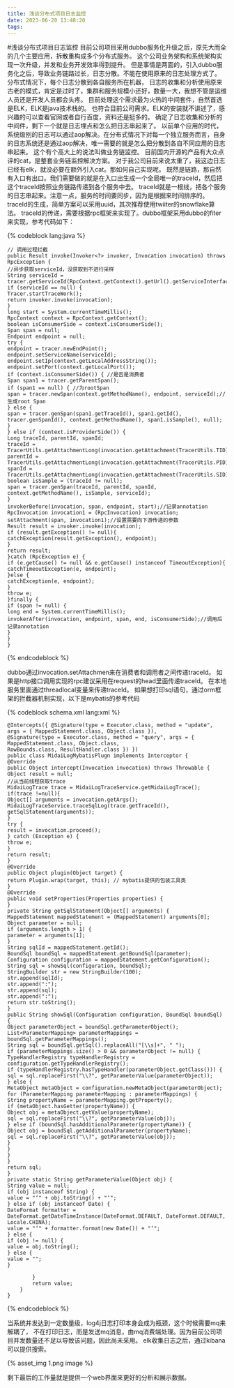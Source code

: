 ```yaml
---
title: 浅谈分布式项目日志监控
date: 2023-06-20 13:48:20
tags:
---
```

#浅谈分布式项目日志监控
目前公司项目采用dubbo服务化升级之后，原先大而全的几个主要应用，拆散重构成多个分布式服务。
这个公司业务架构和系统架构实现一次升级，并发和业务开发效率得到提升。
但是事情是两面的，引入dubbo服务化之后，导致业务链路过长，日志分散。不能在使用原来的日志处理方式了。
分布式情况下，每个日志分散到各自服务所在机器，
日志的收集和分析使用原来古老的模式，肯定是过时了，集群和服务规模小还好，数量一大，我想不管是运维人员还是开发人员都会头疼。
目前处理这个需求最为火热的中间套件，自然首选是ELK，ELK是java技术栈的。
也符合目前公司需求。ELK的安装就不讲述了，感兴趣的可以查看官网或者自行百度，资料还是挺多的。
确定了日志收集和分析的中间件，剩下一个就是日志埋点和怎么把日志串起来了。
以前单个应用的时代，系统级别的日志可以通过aop解决。在分布式情况下对每一个独立服务而言，自身的日志系统还是通过aop解决，唯一需要的就是怎么把分散到各自不同应用的日志串起来。
这个有个高大上的说法叫做业务链监控。
目前国内开源的产品有大众点评的cat，是整套业务链监控解决方案。
对于我公司目前来说太重了，我这边日志已经有elk，就没必要在额外引入cat。那如何自己实现呢。
既然是链路，那自然有入口有出口。我们需要做的就是在入口出生成一个全局唯一的traceId，然后把这个traceId按照业务链路传递到各个服务中去。
traceId就是一根线，把各个服务的日志串起来。注意一点，服务的时间要同步，因为是根据来时间排序的。
traceId的生成，简单方案可以采用uuid，其次推荐使用twiiter的snowflake算法。
traceId的传递，需要根据rpc框架来实现了。dubbo框架采用dubbo的fiter来实现，参考代码如下：

{% codeblock  lang:java   %}

    // 调用过程拦截  
    public Result invoke(Invoker<?> invoker, Invocation invocation) throws RpcException {  
    //异步获取serviceId，没获取到不进行采样  
    String serviceId = tracer.getServiceId(RpcContext.getContext().getUrl().getServiceInterface());  
    if (serviceId == null) {  
    Tracer.startTraceWork();  
    return invoker.invoke(invocation);  
    }        
    long start = System.currentTimeMillis();  
    RpcContext context = RpcContext.getContext();  
    boolean isConsumerSide = context.isConsumerSide();  
    Span span = null;  
    Endpoint endpoint = null;  
    try {  
    endpoint = tracer.newEndPoint();  
    endpoint.setServiceName(serviceId);  
    endpoint.setIp(context.getLocalAddressString());  
    endpoint.setPort(context.getLocalPort());  
    if (context.isConsumerSide()) { //是否是消费者  
    Span span1 = tracer.getParentSpan();  
    if (span1 == null) { //为rootSpan  
    span = tracer.newSpan(context.getMethodName(), endpoint, serviceId);//生成root Span  
    } else {  
    span = tracer.genSpan(span1.getTraceId(), span1.getId(), tracer.genSpanId(), context.getMethodName(), span1.isSample(), null);  
    }  
    } else if (context.isProviderSide()) {  
    Long traceId, parentId, spanId;  
    traceId = TracerUtils.getAttachmentLong(invocation.getAttachment(TracerUtils.TID));  
    parentId = TracerUtils.getAttachmentLong(invocation.getAttachment(TracerUtils.PID));  
    spanId = TracerUtils.getAttachmentLong(invocation.getAttachment(TracerUtils.SID));  
    boolean isSample = (traceId != null);  
    span = tracer.genSpan(traceId, parentId, spanId, context.getMethodName(), isSample, serviceId);  
    }  
    invokerBefore(invocation, span, endpoint, start);//记录annotation  
    RpcInvocation invocation1 = (RpcInvocation) invocation;  
    setAttachment(span, invocation1);//设置需要向下游传递的参数  
    Result result = invoker.invoke(invocation);  
    if (result.getException() != null){  
    catchException(result.getException(), endpoint);  
    }  
    return result;  
    }catch (RpcException e) {  
    if (e.getCause() != null && e.getCause() instanceof TimeoutException){  
    catchTimeoutException(e, endpoint);  
    }else {  
    catchException(e, endpoint);  
    }  
    throw e;  
    }finally {  
    if (span != null) {  
    long end = System.currentTimeMillis();  
    invokerAfter(invocation, endpoint, span, end, isConsumerSide);//调用后记录annotation  
    }  
    }  
    }

{% endcodeblock %}

dubbo通过invocation.setAttachmen来在消费者和调用者之间传递traceId。
如果是http接口调用实现的rpc建议采用在request的head里面传递traceId。
在本地服务里面通过threadlocal变量来传递traceId。
如果想打印sql语句，通过orm框架的拦截器机制实现，以下是mybatis的参考代码

{% codeblock schema.xml lang:xml   %}

    @Intercepts({ @Signature(type = Executor.class, method = "update", args = { MappedStatement.class, Object.class }),  
    @Signature(type = Executor.class, method = "query", args = { MappedStatement.class, Object.class,  
    RowBounds.class, ResultHandler.class }) })  
    public class MidaiLogMybatisPlugn implements Interceptor {  
    @Override  
    public Object intercept(Invocation invocation) throws Throwable {    
    Object result = null;  
    //从当前线程获取trace  
    MidaiLogTrace trace = MidaiLogTraceService.getMidaiLogTrace();  
    if(trace !=null){  
    Object[] arguments = invocation.getArgs();  
    MidaiLogTraceService.traceSqlLog(trace.getTraceId(), getSqlStatement(arguments));  
    }  
    try {  
    result = invocation.proceed();        
    } catch (Exception e) {  
    throw e;  
    }  
    return result;  
    }    
    @Override  
    public Object plugin(Object target) {  
    return Plugin.wrap(target, this); // mybatis提供的包装工具类  
    }    
    @Override  
    public void setProperties(Properties properties) {  
    }   
    private String getSqlStatement(Object[] arguments) {  
    MappedStatement mappedStatement = (MappedStatement) arguments[0];  
    Object parameter = null;  
    if (arguments.length > 1) {  
    parameter = arguments[1];  
    }  
    String sqlId = mappedStatement.getId();  
    BoundSql boundSql = mappedStatement.getBoundSql(parameter);  
    Configuration configuration = mappedStatement.getConfiguration();  
    String sql = showSql(configuration, boundSql);  
    StringBuilder str = new StringBuilder(100);  
    str.append(sqlId);  
    str.append(":");  
    str.append(sql);  
    str.append(":");  
    return str.toString();  
    }    
    public String showSql(Configuration configuration, BoundSql boundSql) {  
    Object parameterObject = boundSql.getParameterObject();  
    List<ParameterMapping> parameterMappings = boundSql.getParameterMappings();  
    String sql = boundSql.getSql().replaceAll("[\\s]+", " ");  
    if (parameterMappings.size() > 0 && parameterObject != null) {  
    TypeHandlerRegistry typeHandlerRegistry = configuration.getTypeHandlerRegistry();  
    if (typeHandlerRegistry.hasTypeHandler(parameterObject.getClass())) {  
    sql = sql.replaceFirst("\\?", getParameterValue(parameterObject));    
    } else {  
    MetaObject metaObject = configuration.newMetaObject(parameterObject);  
    for (ParameterMapping parameterMapping : parameterMappings) {  
    String propertyName = parameterMapping.getProperty();  
    if (metaObject.hasGetter(propertyName)) {  
    Object obj = metaObject.getValue(propertyName);  
    sql = sql.replaceFirst("\\?", getParameterValue(obj));  
    } else if (boundSql.hasAdditionalParameter(propertyName)) {  
    Object obj = boundSql.getAdditionalParameter(propertyName);  
    sql = sql.replaceFirst("\\?", getParameterValue(obj));  
    }  
    }  
    }  
    }  
    return sql;  
    }   
    private static String getParameterValue(Object obj) {  
    String value = null;  
    if (obj instanceof String) {  
    value = "‘" + obj.toString() + "‘";  
    } else if (obj instanceof Date) {  
    DateFormat formatter = DateFormat.getDateTimeInstance(DateFormat.DEFAULT, DateFormat.DEFAULT, Locale.CHINA);  
    value = "‘" + formatter.format(new Date()) + "‘";  
    } else {  
    if (obj != null) {  
    value = obj.toString();  
    } else {  
    value = "";  
    }
    
            }  
            return value;  
        }  
    }

{% endcodeblock %}

当系统并发达到一定数量级，log4j日志打印本身会成为瓶颈，这个时候需要mq来解耦了，
不在打印日志，而是发送mq消息，由mq消费端处理。因为目前公司项目并发数量还不足以导致该问题，因此尚未采用。
elk收集日志之后，通过kibana可以提供搜索。

{% asset_img 1.png  image %}

剩下最后的工作量就是提供一个web界面来更好的分析和展示数据。